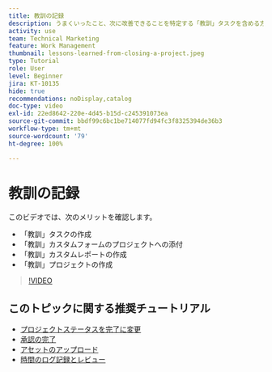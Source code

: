 ```yaml
---
title: 教訓の記録
description: うまくいったこと、次に改善できることを特定する「教訓」タスクを含める方法を説明します。
activity: use
team: Technical Marketing
feature: Work Management
thumbnail: lessons-learned-from-closing-a-project.jpeg
type: Tutorial
role: User
level: Beginner
jira: KT-10135
hide: true
recommendations: noDisplay,catalog
doc-type: video
exl-id: 22ed8642-220e-4d45-b15d-c245391073ea
source-git-commit: bbdf99c6bc1be714077fd94fc3f8325394de36b3
workflow-type: tm+mt
source-wordcount: '79'
ht-degree: 100%

---
```


# 教訓の記録

このビデオでは、次のメリットを確認します。

* 「教訓」タスクの作成
* 「教訓」カスタムフォームのプロジェクトへの添付
* 「教訓」カスタムレポートの作成
* 「教訓」プロジェクトの作成

>[!VIDEO](https://video.tv.adobe.com/v/3441012/?quality=12&learn=on&enablevpops=1)

## このトピックに関する推奨チュートリアル

* [プロジェクトステータスを完了に変更](/help/manage-work/projects/change-the-project-status.md)
* [承認の完了](/help/manage-work/close-a-project/complete-approvals.md)
* [アセットのアップロード](/help/manage-work/close-a-project/upload-assets.md)
* [時間のログ記録とレビュー](/help/manage-work/close-a-project/log-and-review-hours.md)
